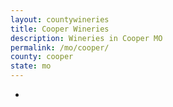 ```yaml
---
layout: countywineries
title: Cooper Wineries
description: Wineries in Cooper MO
permalink: /mo/cooper/
county: cooper
state: mo
---
```

-
